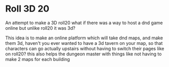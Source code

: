 # Roll 3D 20
 An attempt to make a 3D roll20
 what if there was a way to host a dnd game online but unlike roll20 it was 3d?

This idea is to make an online platform which will take dnd maps,
and make them 3d, haven't you ever wanted to have a 3d tavern on your map,
so that characters can go actually upstairs without having to switch their
pages like on roll20? this also helps the dungeon master with things like
not having to make 2 maps for each building